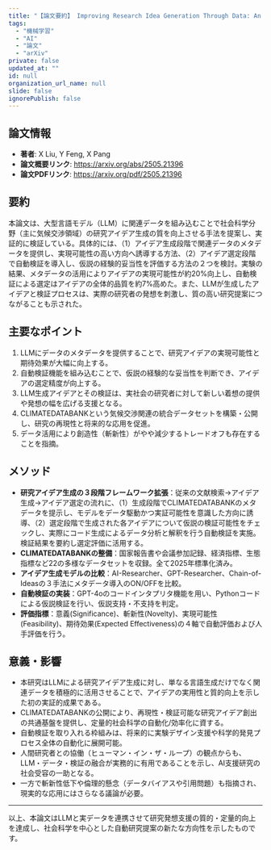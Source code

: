 ```yaml
---
title: "【論文要約】 Improving Research Idea Generation Through Data: An Empirical Investigation in Social Science"
tags:
  - "機械学習"
  - "AI"
  - "論文"
  - "arXiv"
private: false
updated_at: ""
id: null
organization_url_name: null
slide: false
ignorePublish: false
---
```


## 論文情報

- **著者**: X Liu, Y Feng, X Pang
- **論文概要リンク**: https://arxiv.org/abs/2505.21396
- **論文PDFリンク**: https://arxiv.org/pdf/2505.21396

## 要約

本論文は、大型言語モデル（LLM）に関連データを組み込むことで社会科学分野（主に気候交渉領域）の研究アイデア生成の質を向上させる手法を提案し、実証的に検証している。具体的には、（1）アイデア生成段階で関連データのメタデータを提供し、実現可能性の高い方向へ誘導する方法、（2）アイデア選定段階で自動検証を導入し、仮説の経験的妥当性を評価する方法の２つを検討。実験の結果、メタデータの活用によりアイデアの実現可能性が約20%向上し、自動検証による選定はアイデアの全体的品質を約7%高めた。また、LLMが生成したアイデアと検証プロセスは、実際の研究者の発想を刺激し、質の高い研究提案につながることも示された。

## 主要なポイント

1. LLMにデータのメタデータを提供することで、研究アイデアの実現可能性と期待効果が大幅に向上する。
2. 自動検証機能を組み込むことで、仮説の経験的な妥当性を判断でき、アイデアの選定精度が向上する。
3. LLM生成アイデアとその検証は、実社会の研究者に対して新しい着想の提供や発想の幅を広げる支援となる。
4. CLIMATEDATABANKという気候交渉関連の統合データセットを構築・公開し、研究の再現性と将来的な応用を促進。
5. データ活用により創造性（斬新性）がやや減少するトレードオフも存在することを指摘。


## メソッド

- **研究アイデア生成の３段階フレームワーク拡張**：従来の文献検索→アイデア生成→アイデア選定の流れに、（1）生成段階でCLIMATEDATABANKのメタデータを提示し、モデルをデータ駆動かつ実証可能性を意識した方向に誘導、（2）選定段階で生成された各アイデアについて仮説の検証可能性をチェックし、実際にコード生成によるデータ分析と解釈を行う自動検証を実施。検証結果を要約し選定評価に活用する。
- **CLIMATEDATABANKの整備**：国家報告書や会議参加記録、経済指標、生態指標など22の多様なデータセットを収録。全て2025年標準化済み。
- **アイデア生成モデルの比較**：AI-Researcher、GPT-Researcher、Chain-of-Ideasの３手法にメタデータ導入のON/OFFを比較。
- **自動検証の実装**：GPT-4oのコードインタプリタ機能を用い、Pythonコードによる仮説検証を行い、仮説支持・不支持を判定。
- **評価指標**：意義(Significance)、斬新性(Novelty)、実現可能性(Feasibility)、期待効果(Expected Effectiveness)の４軸で自動評価および人手評価を行う。

## 意義・影響

- 本研究はLLMによる研究アイデア生成に対し、単なる言語生成だけでなく関連データを積極的に活用させることで、アイデアの実用性と質的向上を示した初の実証的成果である。
- CLIMATEDATABANKの公開により、再現性・検証可能な研究アイデア創出の共通基盤を提供し、定量的社会科学の自動化/効率化に資する。
- 自動検証を取り入れる枠組みは、将来的に実験デザイン支援や科学的発見プロセス全体の自動化に展開可能。
- 人間研究者との協働（ヒューマン・イン・ザ・ループ）の観点からも、LLM・データ・検証の融合が実務的に有用であることを示し、AI支援研究の社会受容の一助となる。
- 一方で斬新性低下や倫理的懸念（データバイアスや引用問題）も指摘され、現実的な応用にはさらなる議論が必要。

---

以上、本論文はLLMと実データを連携させて研究発想支援の質的・定量的向上を達成し、社会科学を中心とした自動研究提案の新たな方向性を示したものです。

